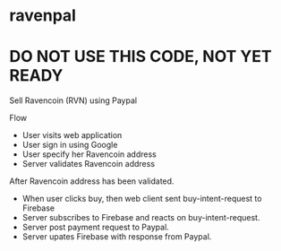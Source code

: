 # ravenpal
# DO NOT USE THIS CODE, NOT YET READY
Sell Ravencoin (RVN) using Paypal



Flow

- User visits web application
- User sign in using Google
- User specify her Ravencoin address
- Server validates Ravencoin address

After Ravencoin address has been validated.

- When user clicks buy, then web client sent buy-intent-request to Firebase 
- Server subscribes to Firebase and reacts on buy-intent-request.
- Server post payment request to Paypal.
- Server upates Firebase with response from Paypal.

